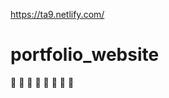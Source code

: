 https://ta9.netlify.com/

# portfolio_website
:revolving_hearts:
:eyes:
:revolving_hearts:
:eyes:
:revolving_hearts:
:eyes:
:revolving_hearts:
:eyes:

